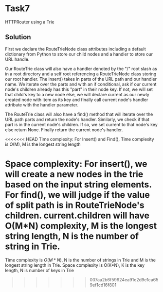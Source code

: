 # Task7
HTTPRouter using a Trie

## Solution
First we declare the RouteTrieNode class attributes including a default dictionary from Python to store our child nodes and a handler to store our URL handle.

Our RouteTrie class will also have a handler denoted by the "/" root slash as in a root directory and a self root referencing a RouteTrieNode class storing our root handler. The insert() takes in parts of the URL path and our handler name. We iterate over the parts and with an if conditional, ask if our current node's children already has this "part" in their node key. If not, we will set that child's key to a new node else, we will declare current as our newly created node with item as its key and finally call current node's handler attribute with the handler parameter.

The RouteTrie class will also have a find() method that will iterate over the URL path parts and return the node's handler.  Similarly, we check if that part is in the current node's children. If so, we set current to that node's key else return None. Finally return the current node's handler.

<<<<<<< HEAD
Time complexity:
For Insert() and Find(), Time complexity is O(M), M is the longest string length

Space complexity:
For insert(), we will create a new nodes in the trie based on the input string elements.
For find(), we will judge if the value of split path is in RouteTrieNode's children. current.children will have O(M*N) complexity,  M is the longest string length, N is the number of string in Trie.
=======
Time complexity is $O(M*N)$, N is the number of strings in Trie and M is the longest string length in Trie.
Space complexity is O(K*N), K is the key length, N is number of keys in Trie
>>>>>>> 007aa2b6f59924ea91e2d9e1ca659ef1cd16f801
